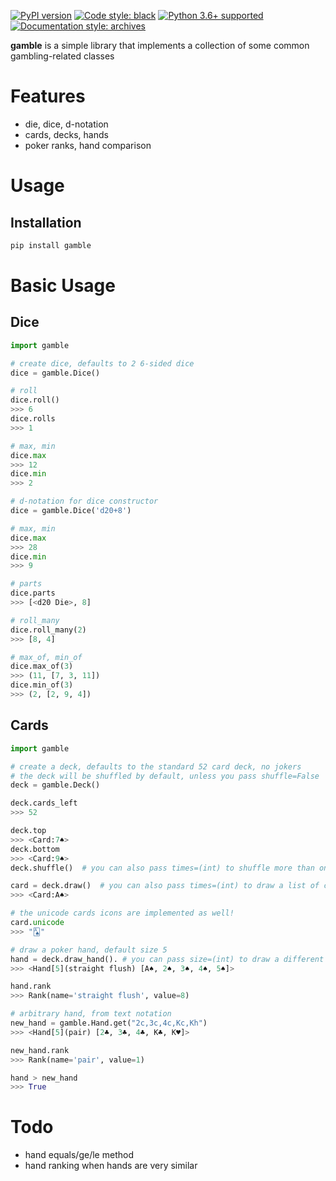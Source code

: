 [![PyPI
version](https://badge.fury.io/py/gamble.svg)](https://badge.fury.io/py/gamble)
[![Code style:
black](https://img.shields.io/badge/code%20style-black-000000.svg)](https://github.com/ambv/black)
[![Python 3.6+
supported](https://img.shields.io/badge/python-3.6+-blue.svg)](https://www.python.org/downloads/release/python-360/)
[![Documentation style:
archives](https://img.shields.io/badge/docstyle-archives-lightblue.svg)](https://github.com/jpetrucciani/archives)

**gamble** is a simple library that implements a collection of some
common gambling-related classes

# Features

- die, dice, d-notation
- cards, decks, hands
- poker ranks, hand comparison

# Usage

## Installation

```bash
pip install gamble
```

# Basic Usage

## Dice

```python
import gamble

# create dice, defaults to 2 6-sided dice
dice = gamble.Dice()

# roll
dice.roll()
>>> 6
dice.rolls
>>> 1

# max, min
dice.max
>>> 12
dice.min
>>> 2

# d-notation for dice constructor
dice = gamble.Dice('d20+8')

# max, min
dice.max
>>> 28
dice.min
>>> 9

# parts
dice.parts
>>> [<d20 Die>, 8]

# roll_many
dice.roll_many(2)
>>> [8, 4]

# max_of, min_of
dice.max_of(3)
>>> (11, [7, 3, 11])
dice.min_of(3)
>>> (2, [2, 9, 4])
```

## Cards

```python
import gamble

# create a deck, defaults to the standard 52 card deck, no jokers
# the deck will be shuffled by default, unless you pass shuffle=False
deck = gamble.Deck()

deck.cards_left
>>> 52

deck.top
>>> <Card:7♠>
deck.bottom
>>> <Card:9♠>
deck.shuffle()  # you can also pass times=(int) to shuffle more than once

card = deck.draw()  # you can also pass times=(int) to draw a list of cards
>>> <Card:A♠>

# the unicode cards icons are implemented as well!
card.unicode
>>> "🂡"

# draw a poker hand, default size 5
hand = deck.draw_hand(). # you can pass size=(int) to draw a different size hand
>>> <Hand[5](straight flush) [A♠, 2♠, 3♠, 4♠, 5♠]>

hand.rank
>>> Rank(name='straight flush', value=8)

# arbitrary hand, from text notation
new_hand = gamble.Hand.get("2c,3c,4c,Kc,Kh")
>>> <Hand[5](pair) [2♣, 3♣, 4♣, K♣, K♥]>

new_hand.rank
>>> Rank(name='pair', value=1)

hand > new_hand
>>> True
```

# Todo

- hand equals/ge/le method
- hand ranking when hands are very similar
